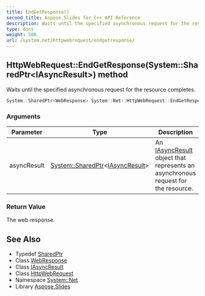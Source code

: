 ```yaml
---
title: EndGetResponse()
second_title: Aspose.Slides for C++ API Reference
description: Waits until the specified asynchronous request for the resource completes.
type: docs
weight: 508
url: /system.net/httpwebrequest/endgetresponse/
---
```

## HttpWebRequest::EndGetResponse(System::SharedPtr\<IAsyncResult\>) method


Waits until the specified asynchronous request for the resource completes.

```cpp
System::SharedPtr<WebResponse> System::Net::HttpWebRequest::EndGetResponse(System::SharedPtr<IAsyncResult> asyncResult) override
```


### Arguments

| Parameter | Type | Description |
| --- | --- | --- |
| asyncResult | [System::SharedPtr](../../../system/sharedptr/)\<[IAsyncResult](../../../system/iasyncresult/)\> | An [IAsyncResult](../../../system/iasyncresult/) object that represents an asynchronous request for the resource. |

### Return Value

The web response.

## See Also

* Typedef [SharedPtr](../../../system/sharedptr/)
* Class [WebResponse](../../webresponse/)
* Class [IAsyncResult](../../../system/iasyncresult/)
* Class [HttpWebRequest](../)
* Namespace [System::Net](../../)
* Library [Aspose.Slides](../../../)